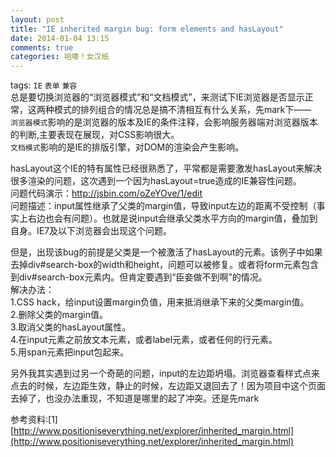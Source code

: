 ```yaml
---
layout: post
title: "IE inherited margin bug: form elements and hasLayout"
date: 2014-01-04 13:15
comments: true
categories: 哈喽！女汉纸
---
```

tags: `IE` `表单` `兼容`
<br>
总是要切换浏览器的“浏览器模式”和“文档模式”，来测试下IE浏览器是否显示正常，这两种模式的排列组合的情况总是搞不清相互有什么关系，先mark下——<br>
`浏览器模式`影响的是浏览器的版本及IE的条件注释，会影响服务器端对浏览器版本的判断,主要表现在展现，对CSS影响很大。<br>
`文档模式`影响的是IE的排版引擎，对DOM的渲染会产生影响。

hasLayout这个IE的特有属性已经很熟悉了，平常都是需要激发hasLayout来解决很多渲染的问题，这次遇到一个因为hasLayout=true造成的IE兼容性问题。<br>
问题代码演示：http://jsbin.com/oZeYOve/1/edit <br>
问题描述：input属性继承了父类的margin值，导致input左边的距离不受控制（事实上右边也会有问题）。也就是说input会继承父类水平方向的margin值，叠加到自身。IE7及以下浏览器会出现这个问题。

但是，出现该bug的前提是父类是一个被激活了hasLayout的元素。该例子中如果去掉div#search-box的width和height，问题可以被修复。或者将form元素包含到div#search-box元素内。但肯定要遇到“臣妾做不到啊”的情况。<br>
解决办法：<br>
1.CSS hack，给input设置margin负值，用来抵消继承下来的父类margin值。<br>
2.删除父类的margin值。<br>
3.取消父类的hasLayout属性。<br>
4.在input元素之前放文本元素，或者label元素，或者任何的行元素。<br>
5.用span元素把input包起来。

另外我其实遇到过另一个奇葩的问题，input的左边距坍塌。浏览器查看样式点来点去的时候，左边距生效，静止的时候，左边距又退回去了！因为项目中这个页面去掉了，也没办法重现，不知道是哪里的起了冲突。还是先mark

参考资料:[1][http://www.positioniseverything.net/explorer/inherited_margin.html](http://www.positioniseverything.net/explorer/inherited_margin.html)